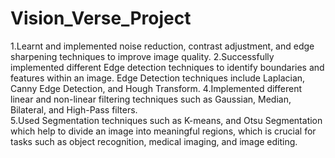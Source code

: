 # Vision_Verse_Project
1.Learnt and implemented noise reduction, contrast adjustment, and edge sharpening techniques to improve image quality.
2.Successfully implemented different Edge detection techniques to identify boundaries and features within an image. Edge Detection techniques include Laplacian, Canny Edge Detection, and Hough Transform.
4.Implemented different linear and non-linear filtering techniques such as Gaussian, Median, Bilateral, and High-Pass filters.   
5.Used Segmentation techniques such as K-means, and Otsu Segmentation which help to divide an image into meaningful regions, which is crucial for tasks such as object recognition, medical imaging, and image editing.
